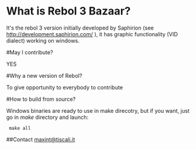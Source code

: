 # What is Rebol 3 Bazaar?

It's the rebol 3 version initially developed by Saphirion (see http://development.saphirion.com/ ),
it has graphic functionality (VID dialect) working on windows.

#May I contribute?

YES

#Why a new version of Rebol?

To give opportunity to everybody to contribute

#How to build from source?

Windows binaries are ready to use in make direcotry, but if you want, just go in 
*make* directory and launch:

     make all

##Contact
maxint@tiscali.it

